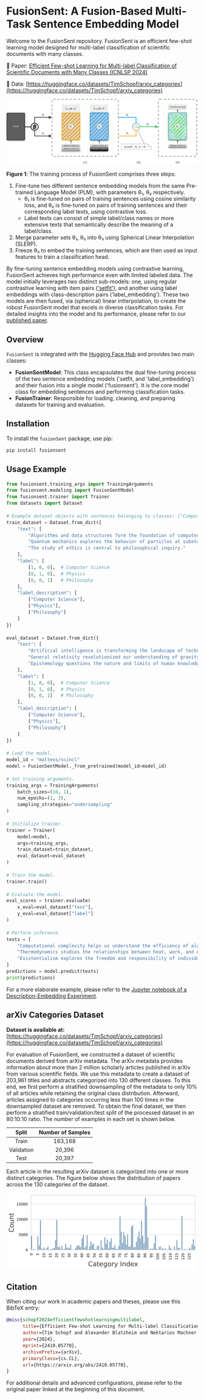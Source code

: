 # FusionSent: A Fusion-Based Multi-Task Sentence Embedding Model

Welcome to the FusionSent repository. FusionSent is an efficient few-shot learning model designed for multi-label classification of scientific documents with many classes. 

📄 Paper: [Efficient Few-shot Learning for Multi-label Classification of Scientific Documents with Many Classes (ICNLSP 2024)](https://arxiv.org/abs/2410.05770)

💾 Data: [https://huggingface.co/datasets/TimSchopf/arxiv_categories](https://huggingface.co/datasets/TimSchopf/arxiv_categories)

![Training Process of FusionSent](./figures/FusionSent_visualization.png)

**Figure 1**: The training process of FusionSent comprises three steps:

1. Fine-tune two different sentence embedding models from the same Pre-trained Language Model (PLM), with parameters θ₁, θ₂ respectively. 
   - θ₁ is fine-tuned on pairs of training sentences using cosine similarity loss, and θ₂ is fine-tuned on pairs of training sentences and their corresponding label texts, using contrastive loss.
   - Label texts can consist of simple label/class names or more extensive texts that semantically describe the meaning of a label/class.
2. Merge parameter sets θ₁, θ₂ into θ₃ using Spherical Linear Interpolation (SLERP).
3. Freeze θ₃ to embed the training sentences, which are then used as input features to train a classification head.

By fine-tuning sentence embedding models using contrastive learning, FusionSent achieves high performance even with limited labeled data. The model initially leverages two distinct sub-models: one, using regular contrastive learning with item pairs (['setfit'](https://github.com/huggingface/setfit)), and another using label embeddings with class-description pairs ('label_embedding'). These two models are then fused, via (spherical) linear intterpolation, to create the robost FusionSent model that excels in diverse classification tasks. For detailed insights into the model and its performance, please refer to our [published paper](https://arxiv.org/abs/2410.05770).

## Overview

`FusionSent` is integrated with the [Hugging Face Hub](https://huggingface.co/) and provides two main classes:

- **FusionSentModel**: This class encapsulates the dual fine-tuning process of the two sentence embedding models ('setfit, and 'label_embedding') and their fusion into a single model ('fusionsent'). It is the core model class for embedding sentences and performing classification tasks.
- **FusionTrainer**: Responsible for loading, cleaning, and preparing datasets for training and evaluation.

## Installation

To install the `fusionSent` package, use pip:

```bash
pip install fusionsent
```

## Usage Example

```python
from fusionsent.training_args import TrainingArguments
from fusionsent.modeling import FusionSentModel
from fusionsent.trainer import Trainer
from datasets import Dataset

# Example dataset objects with sentences belonging to classes: ["Computer Science", "Physics", "Philosophy"]
train_dataset = Dataset.from_dict({
    "text": [
        "Algorithms and data structures form the foundation of computer science.",
        "Quantum mechanics explores the behavior of particles at subatomic scales.",
        "The study of ethics is central to philosophical inquiry."
    ],
    "label": [
        [1, 0, 0],  # Computer Science
        [0, 1, 0],  # Physics
        [0, 0, 1]   # Philosophy
    ],
    "label_description": [
        ["Computer Science"],
        ["Physics"],
        ["Philosophy"]
    ]
})

eval_dataset = Dataset.from_dict({
    "text": [
        "Artificial intelligence is transforming the landscape of technology.",
        "General relativity revolutionized our understanding of gravity.",
        "Epistemology questions the nature and limits of human knowledge."
    ],
    "label": [
        [1, 0, 0],  # Computer Science
        [0, 1, 0],  # Physics
        [0, 0, 1]   # Philosophy
    ],
    "label_description": [
        ["Computer Science"],
        ["Physics"],
        ["Philosophy"]
    ]
})

# Load the model.
model_id = "malteos/scincl"
model = FusionSentModel._from_pretrained(model_id=model_id)

# Set training arguments.
training_args = TrainingArguments(
    batch_sizes=(16, 1),
    num_epochs=(1, 3),
    sampling_strategies="undersampling"
)

# Initialize trainer.
trainer = Trainer(
    model=model,
    args=training_args,
    train_dataset=train_dataset,
    eval_dataset=eval_dataset
)

# Train the model.
trainer.train()

# Evaluate the model.
eval_scores = trainer.evaluate(
    x_eval=eval_dataset["text"],
    y_eval=eval_dataset["label"]
)

# Perform inference.
texts = [
    "Computational complexity helps us understand the efficiency of algorithms.",
    "Thermodynamics studies the relationships between heat, work, and energy.",
    "Existentialism explores the freedom and responsibility of individual existence."
]
predictions = model.predict(texts)
print(predictions)
```

For a more elaborate example, please refer to the [Jupyter notebook of a Description-Embedding Experiment](./Evaluate_Description-Embedding_Body.ipynb).

## arXiv Categories Dataset

**Dataset is available at:** [https://huggingface.co/datasets/TimSchopf/arxiv_categories](https://huggingface.co/datasets/TimSchopf/arxiv_categories)

For evaluation of FusionSent, we constructed a dataset of scientific documents derived from arXiv metadata. The arXiv metadata provides information about more than 2 million scholarly articles published in arXiv from various scientific fields. We use this metadata to create a dataset of 203,961 titles and abstracts categorized into 130 different classes. To this end, we first perform a stratified downsampling of the metadata to only 10% of all articles while retaining the original class distribution. Afterward, articles assigned to categories occurring less than 100 times in the downsampled dataset are removed. To obtain the final dataset, we then perform a stratified train/validation/test split of the processed dataset in an 80:10:10 ratio. The number of examples in each set is shown below.

| Split       | Number of Samples |
|:-----------:|:-----------------:|
| Train       | 163,168           |
| Validation  | 20,396            |
| Test        | 20,397            |


Each article in the resulting arXiv dataset is categorized into one or more distinct categories. The figure below shows the distribution of papers across the 130 categories of the dataset.

![arXiv Dataset Class Distribution](./figures/arxiv_plot.png)


## Citation

When citing our work in academic papers and theses, please use this BibTeX entry:

```bibtex
@misc{schopf2024efficientfewshotlearningmultilabel,
      title={Efficient Few-shot Learning for Multi-label Classification of Scientific Documents with Many Classes}, 
      author={Tim Schopf and Alexander Blatzheim and Nektarios Machner and Florian Matthes},
      year={2024},
      eprint={2410.05770},
      archivePrefix={arXiv},
      primaryClass={cs.CL},
      url={https://arxiv.org/abs/2410.05770}, 
}
```

For additional details and advanced configurations, please refer to the original paper linked at the beginning of this document.
